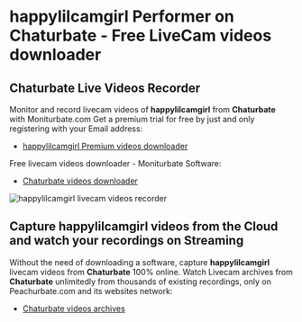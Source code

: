 # happylilcamgirl Performer on Chaturbate - Free LiveCam videos downloader

## Chaturbate Live Videos Recorder

Monitor and record livecam videos of **happylilcamgirl** from **Chaturbate** with Moniturbate.com
Get a premium trial for free by just and only registering with your Email address:
* [happylilcamgirl Premium videos downloader](https://moniturbate.com/request-demo-licence-key.html)

Free livecam videos downloader - Moniturbate Software:
* [Chaturbate videos downloader](https://moniturbate.com/moniturbate-download-software.html)

![happylilcamgirl livecam videos recorder](https://peachurnet.com/templates/moniturbate-software.png)


## Capture happylilcamgirl videos from the Cloud and watch your recordings on Streaming

Without the need of downloading a software, capture **happylilcamgirl** livecam videos from **Chaturbate** 100% online.
Watch Livecam archives from **Chaturbate** unlimitedly from thousands of existing recordings, only on Peachurbate.com and its websites network:
* [Chaturbate videos archives](https://peachurnet.com/)